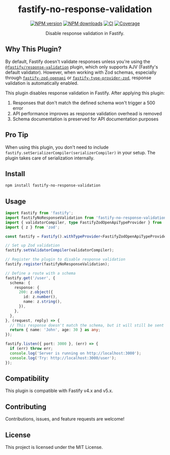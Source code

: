 <div align="center">

# fastify-no-response-validation

[![NPM version](https://img.shields.io/npm/v/fastify-no-response-validation.svg?style=flat)](https://www.npmjs.com/package/fastify-no-response-validation)
[![NPM downloads](https://img.shields.io/npm/dm/fastify-no-response-validation.svg?style=flat)](https://www.npmjs.com/package/fastify-no-response-validation)
[![CI](https://github.com/jsnimda/fastify-no-response-validation/actions/workflows/ci.yml/badge.svg)](https://github.com/jsnimda/fastify-no-response-validation/actions/workflows/ci.yml)
[![Coverage](https://img.shields.io/codecov/c/gh/jsnimda/fastify-no-response-validation)](https://codecov.io/gh/jsnimda/fastify-no-response-validation)

Disable response validation in Fastify.

</div>

## Why This Plugin?

By default, Fastify doesn't validate responses unless you're using the [`@fastify/response-validation`](https://github.com/fastify/fastify-response-validation) plugin, which only supports AJV (Fastify's default validator). However, when working with Zod schemas, especially through [`fastify-zod-openapi`](https://github.com/samchungy/fastify-zod-openapi) or [`fastify-type-provider-zod`](https://github.com/turkerdev/fastify-type-provider-zod), response validation is automatically enabled.

This plugin disables response validation in Fastify. After applying this plugin:

1. Responses that don't match the defined schema won't trigger a 500 error
2. API performance improves as response validation overhead is removed
3. Schema documentation is preserved for API documentation purposes

## Pro Tip

When using this plugin, you don't need to include `fastify.setSerializerCompiler(serializerCompiler)` in your setup. The plugin takes care of serialization internally.

## Install

```bash
npm install fastify-no-response-validation
```

## Usage

```typescript
import Fastify from 'fastify';
import fastifyNoResponseValidation from 'fastify-no-response-validation';
import { validatorCompiler, type FastifyZodOpenApiTypeProvider } from 'fastify-zod-openapi';
import { z } from 'zod';

const fastify = Fastify().withTypeProvider<FastifyZodOpenApiTypeProvider>();

// Set up Zod validation
fastify.setValidatorCompiler(validatorCompiler);

// Register the plugin to disable response validation
fastify.register(fastifyNoResponseValidation);

// Define a route with a schema
fastify.get('/user', {
  schema: {
    response: {
      200: z.object({
        id: z.number(),
        name: z.string(),
      }),
    },
  },
}, (request, reply) => {
  // This response doesn't match the schema, but it will still be sent
  return { name: 'John', age: 30 } as any;
});

fastify.listen({ port: 3000 }, (err) => {
  if (err) throw err;
  console.log('Server is running on http://localhost:3000');
  console.log('Try: http://localhost:3000/user');
});
```

## Compatibility

This plugin is compatible with Fastify v4.x and v5.x.

## Contributing

Contributions, issues, and feature requests are welcome!

## License

This project is licensed under the MIT License.

